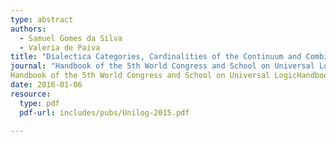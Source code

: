 ```yaml
---
type: abstract
authors:
  - Samuel Gomes da Silva
  - Valeria de Paiva
title: "Dialectica Categories, Cardinalities of the Continuum and Combinatorics of Ideals"
journal: "Handbook of the 5th World Congress and School on Universal Logic"
Handbook of the 5th World Congress and School on Universal LogicHandbook of the 5th World Congress and School on Universal Logic"
date: 2016-01-06
resource:
  type: pdf
  pdf-url: includes/pubs/Unilog-2015.pdf
 
---
```

